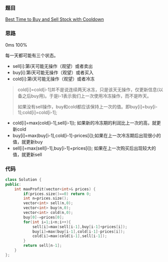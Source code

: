 ### 题目
[ Best Time to Buy and Sell Stock with Cooldown](https://leetcode-cn.com/problems/best-time-to-buy-and-sell-stock-with-cooldown/submissions/)
### 思路
0ms 100%

每一天都可能有三个状态。
+ sell[i]:第i天可能无操作（观望）或者卖出
+ buy[i]:第i天可能无操作（观望）或者买入
+ cold[i]:第i天可能无操作（观望）或者冷冻

> cold[i]=cold[i-1]并不是说连续两天冰冻，只是该天无操作，仅更新信息(以备之后buy用)。于是i-1表示我们上一次使用冷冻操作，而不是昨天。
>
> 如果没有sell操作，buy和cold都应该保持上一次的值。即buy[i]=buy[i-1];cold[i]=cold[i-1];

+ cold[i]=max(cold[i-1],sell[i-1]); 如果新的冷冻期的利润比上一次的高，就更新cold
+ buy[i]=max(buy[i-1],cold[i-1]-prices[i]);如果在上一次冷冻期后出现很小的值，就更新buy
+ sell[i]=max(sell[i-1],buy[i-1]+prices[i]); 如果在上一次购买后出现较大的值，就更新sell


### 代码

```c++
class Solution {
public:
    int maxProfit(vector<int>& prices) {
        if(prices.size()==0) return 0;
        int n=prices.size();
        vector<int> sell(n,0);
        vector<int> buy(n,0);
        vector<int> cold(n,0);
        buy[0]-=prices[0];
        for(int i=1;i<n;i++){
            sell[i]=max(sell[i-1],buy[i-1]+prices[i]);
            buy[i]=max(buy[i-1],cold[i-1]-prices[i]);
            cold[i]=max(cold[i-1],sell[i-1]);
        }
        return sell[n-1];
    }
};
```
